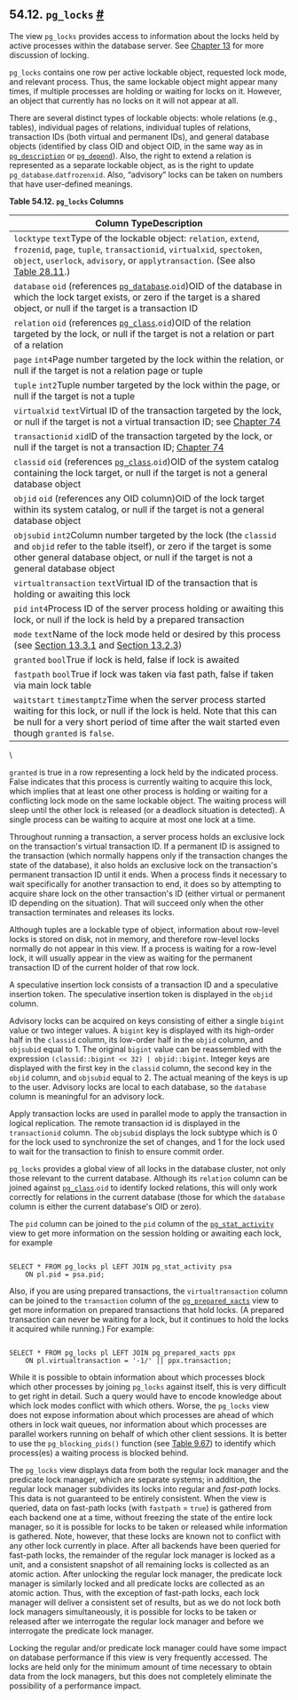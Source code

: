 ## 54.12. `pg_locks` [#](#VIEW-PG-LOCKS)

The view `pg_locks` provides access to information about the locks held by active processes within the database server. See [Chapter 13](mvcc "Chapter 13. Concurrency Control") for more discussion of locking.

`pg_locks` contains one row per active lockable object, requested lock mode, and relevant process. Thus, the same lockable object might appear many times, if multiple processes are holding or waiting for locks on it. However, an object that currently has no locks on it will not appear at all.

There are several distinct types of lockable objects: whole relations (e.g., tables), individual pages of relations, individual tuples of relations, transaction IDs (both virtual and permanent IDs), and general database objects (identified by class OID and object OID, in the same way as in [`pg_description`](catalog-pg-description "53.19. pg_description") or [`pg_depend`](catalog-pg-depend "53.18. pg_depend")). Also, the right to extend a relation is represented as a separate lockable object, as is the right to update `pg_database`.`datfrozenxid`. Also, “advisory” locks can be taken on numbers that have user-defined meanings.

**Table 54.12. `pg_locks` Columns**

| Column TypeDescription                                                                                                                                                                                                                                                                                               |
| -------------------------------------------------------------------------------------------------------------------------------------------------------------------------------------------------------------------------------------------------------------------------------------------------------------------- |
| `locktype` `text`Type of the lockable object: `relation`, `extend`, `frozenid`, `page`, `tuple`, `transactionid`, `virtualxid`, `spectoken`, `object`, `userlock`, `advisory`, or `applytransaction`. (See also [Table 28.11](monitoring-stats#WAIT-EVENT-LOCK-TABLE "Table 28.11. Wait Events of Type Lock").) |
| `database` `oid` (references [`pg_database`](catalog-pg-database "53.15. pg_database").`oid`)OID of the database in which the lock target exists, or zero if the target is a shared object, or null if the target is a transaction ID                                                                           |
| `relation` `oid` (references [`pg_class`](catalog-pg-class "53.11. pg_class").`oid`)OID of the relation targeted by the lock, or null if the target is not a relation or part of a relation                                                                                                                     |
| `page` `int4`Page number targeted by the lock within the relation, or null if the target is not a relation page or tuple                                                                                                                                                                                             |
| `tuple` `int2`Tuple number targeted by the lock within the page, or null if the target is not a tuple                                                                                                                                                                                                                |
| `virtualxid` `text`Virtual ID of the transaction targeted by the lock, or null if the target is not a virtual transaction ID; see [Chapter 74](transactions "Chapter 74. Transaction Processing")                                                                                                               |
| `transactionid` `xid`ID of the transaction targeted by the lock, or null if the target is not a transaction ID; [Chapter 74](transactions "Chapter 74. Transaction Processing")                                                                                                                                 |
| `classid` `oid` (references [`pg_class`](catalog-pg-class "53.11. pg_class").`oid`)OID of the system catalog containing the lock target, or null if the target is not a general database object                                                                                                                 |
| `objid` `oid` (references any OID column)OID of the lock target within its system catalog, or null if the target is not a general database object                                                                                                                                                                    |
| `objsubid` `int2`Column number targeted by the lock (the `classid` and `objid` refer to the table itself), or zero if the target is some other general database object, or null if the target is not a general database object                                                                                       |
| `virtualtransaction` `text`Virtual ID of the transaction that is holding or awaiting this lock                                                                                                                                                                                                                       |
| `pid` `int4`Process ID of the server process holding or awaiting this lock, or null if the lock is held by a prepared transaction                                                                                                                                                                                    |
| `mode` `text`Name of the lock mode held or desired by this process (see [Section 13.3.1](explicit-locking#LOCKING-TABLES "13.3.1. Table-Level Locks") and [Section 13.2.3](transaction-iso#XACT-SERIALIZABLE "13.2.3. Serializable Isolation Level"))                                                      |
| `granted` `bool`True if lock is held, false if lock is awaited                                                                                                                                                                                                                                                       |
| `fastpath` `bool`True if lock was taken via fast path, false if taken via main lock table                                                                                                                                                                                                                            |
| `waitstart` `timestamptz`Time when the server process started waiting for this lock, or null if the lock is held. Note that this can be null for a very short period of time after the wait started even though `granted` is `false`.                                                                                |

\

`granted` is true in a row representing a lock held by the indicated process. False indicates that this process is currently waiting to acquire this lock, which implies that at least one other process is holding or waiting for a conflicting lock mode on the same lockable object. The waiting process will sleep until the other lock is released (or a deadlock situation is detected). A single process can be waiting to acquire at most one lock at a time.

Throughout running a transaction, a server process holds an exclusive lock on the transaction's virtual transaction ID. If a permanent ID is assigned to the transaction (which normally happens only if the transaction changes the state of the database), it also holds an exclusive lock on the transaction's permanent transaction ID until it ends. When a process finds it necessary to wait specifically for another transaction to end, it does so by attempting to acquire share lock on the other transaction's ID (either virtual or permanent ID depending on the situation). That will succeed only when the other transaction terminates and releases its locks.

Although tuples are a lockable type of object, information about row-level locks is stored on disk, not in memory, and therefore row-level locks normally do not appear in this view. If a process is waiting for a row-level lock, it will usually appear in the view as waiting for the permanent transaction ID of the current holder of that row lock.

A speculative insertion lock consists of a transaction ID and a speculative insertion token. The speculative insertion token is displayed in the `objid` column.

Advisory locks can be acquired on keys consisting of either a single `bigint` value or two integer values. A `bigint` key is displayed with its high-order half in the `classid` column, its low-order half in the `objid` column, and `objsubid` equal to 1. The original `bigint` value can be reassembled with the expression `(classid::bigint << 32) | objid::bigint`. Integer keys are displayed with the first key in the `classid` column, the second key in the `objid` column, and `objsubid` equal to 2. The actual meaning of the keys is up to the user. Advisory locks are local to each database, so the `database` column is meaningful for an advisory lock.

Apply transaction locks are used in parallel mode to apply the transaction in logical replication. The remote transaction id is displayed in the `transactionid` column. The `objsubid` displays the lock subtype which is 0 for the lock used to synchronize the set of changes, and 1 for the lock used to wait for the transaction to finish to ensure commit order.

`pg_locks` provides a global view of all locks in the database cluster, not only those relevant to the current database. Although its `relation` column can be joined against [`pg_class`](catalog-pg-class "53.11. pg_class").`oid` to identify locked relations, this will only work correctly for relations in the current database (those for which the `database` column is either the current database's OID or zero).

The `pid` column can be joined to the `pid` column of the [`pg_stat_activity`](monitoring-stats#MONITORING-PG-STAT-ACTIVITY-VIEW "28.2.3. pg_stat_activity") view to get more information on the session holding or awaiting each lock, for example

```

SELECT * FROM pg_locks pl LEFT JOIN pg_stat_activity psa
    ON pl.pid = psa.pid;
```

Also, if you are using prepared transactions, the `virtualtransaction` column can be joined to the `transaction` column of the [`pg_prepared_xacts`](view-pg-prepared-xacts "54.16. pg_prepared_xacts") view to get more information on prepared transactions that hold locks. (A prepared transaction can never be waiting for a lock, but it continues to hold the locks it acquired while running.) For example:

```

SELECT * FROM pg_locks pl LEFT JOIN pg_prepared_xacts ppx
    ON pl.virtualtransaction = '-1/' || ppx.transaction;
```

While it is possible to obtain information about which processes block which other processes by joining `pg_locks` against itself, this is very difficult to get right in detail. Such a query would have to encode knowledge about which lock modes conflict with which others. Worse, the `pg_locks` view does not expose information about which processes are ahead of which others in lock wait queues, nor information about which processes are parallel workers running on behalf of which other client sessions. It is better to use the `pg_blocking_pids()` function (see [Table 9.67](functions-info#FUNCTIONS-INFO-SESSION-TABLE "Table 9.67. Session Information Functions")) to identify which process(es) a waiting process is blocked behind.

The `pg_locks` view displays data from both the regular lock manager and the predicate lock manager, which are separate systems; in addition, the regular lock manager subdivides its locks into regular and *fast-path* locks. This data is not guaranteed to be entirely consistent. When the view is queried, data on fast-path locks (with `fastpath` = `true`) is gathered from each backend one at a time, without freezing the state of the entire lock manager, so it is possible for locks to be taken or released while information is gathered. Note, however, that these locks are known not to conflict with any other lock currently in place. After all backends have been queried for fast-path locks, the remainder of the regular lock manager is locked as a unit, and a consistent snapshot of all remaining locks is collected as an atomic action. After unlocking the regular lock manager, the predicate lock manager is similarly locked and all predicate locks are collected as an atomic action. Thus, with the exception of fast-path locks, each lock manager will deliver a consistent set of results, but as we do not lock both lock managers simultaneously, it is possible for locks to be taken or released after we interrogate the regular lock manager and before we interrogate the predicate lock manager.

Locking the regular and/or predicate lock manager could have some impact on database performance if this view is very frequently accessed. The locks are held only for the minimum amount of time necessary to obtain data from the lock managers, but this does not completely eliminate the possibility of a performance impact.